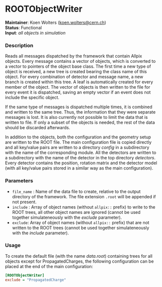 # ROOTObjectWriter
**Maintainer**: Koen Wolters (<koen.wolters@cern.ch>)  
**Status**: Functional  
**Input**: *all objects in simulation*

### Description
Reads all messages dispatched by the framework that contain Allpix objects. Every message contains a vector of objects, which is converted to a vector to pointers of the object base class. The first time a new type of object is received, a new tree is created bearing the class name of this object. For every combination of detector and message name, a new branch is created within this tree. A leaf is automatically created for every member of the object. The vector of objects is then written to the file for every event it is dispatched, saving an empty vector if an event does not include the specific object.

If the same type of messages is dispatched multiple times, it is combined and written to the same tree. Thus, the information that they were separate messages is lost. It is also currently not possible to limit the data that is written to file. If only a subset of the objects is needed, the rest of the data should be discarded afterwards.

In addition to the objects, both the configuration and the geometry setup are written to the ROOT file. The main configuration file is copied directly and all key/value pairs are written to a directory *config* in a subdirectory with the name of the corresponding module. All the detectors are written to a subdirectory with the name of the detector in the top directory *detectors*. Every detector contains the position, rotation matrix and the detector model (with all key/value pairs stored in a similar way as the main configuration).

### Parameters
* `file_name` : Name of the data file to create, relative to the output directory of the framework. The file extension `.root` will be appended if not present.
* `include` : Array of object names (without `allpix::` prefix) to write to the ROOT trees, all other object names are ignored (cannot be used together simulateneously with the *exclude* parameter).
* `exclude`: Array of object names (without `allpix::` prefix) that are not written to the ROOT trees (cannot be used together simulateneously with the *include* parameter).

### Usage
To create the default file (with the name *data.root*) containing trees for all objects except for PropagatedCharges, the following configuration can be placed at the end of the main configuration:

```ini
[ROOTObjectWriter]
exclude = "PropagatedCharge"
```
